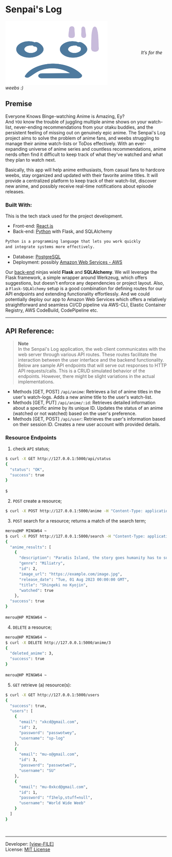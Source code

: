 # Senpai's Log

<p align="left">
  <img align="center" src="./senpais-log-frontend/public/anime-emot.svg" title="Senpai's LOG" height="200" width="320" style="padding-right:100px;" />
  <span><i>It’s for the weebs :)</i></span>
</p>


## Premise
Everyone Knows Binge-watching Anime is Amazing, Ey?  
And `YOU` know the trouble of juggling multiple anime shows on your watch-list, never-ending recommendations from your otaku buddies, and the persistent feeling of missing out on genuinely epic anime. The Senpai's Log project aims to solve the problem of anime fans, and weebs struggling to manage their anime watch-lists or ToDos effectively. With an ever-expanding universe of anime series and countless recommendations, anime nerds often find it difficult to keep track of what they've watched and what they plan to watch next.  

Basically, this app will help anime enthusiasts, from casual fans to hardcore weebs, stay organized and updated with their favorite anime titles. It will provide a centralized platform to keep track of their watch-list, discover new anime, and possibly receive real-time notifications about episode releases. 


### Built With:  
This is the tech stack used for the project development.
- Front-end: [React.js](https://react.dev/)
- Back-end: [Python](https://www.python.org/) with Flask, and SQLAlchemy
```bash
Python is a programming language that lets you work quickly
and integrate systems more effectively.
```
- Database: [PostgreSQL](https://www.postgresql.org/)
- Deployment: possibly [Amazon Web Services - AWS](https://aws.amazon.com/what-is-cloud-computing/)

Our [back-end](./backend/README.md/#key-pip-dependencies) ninjas wield **Flask** and **SQLAlchemy**. We will leverage the Flask framework, a simple wrapper around Werkzeug, which offers suggestions, but doesn't enforce any dependencies or project layout. Also, a `Flask-SQLAlchemy` setup is a good combination for defining routes for our API endpoints and extending functionality effortlessly. And we could potentially deploy our app to Amazon Web Services which offers a relatively straightforward and seamless CI/CD pipeline via AWS-CLI, Elastic Container Registry, AWS CodeBuild, CodePipeline etc.

---
## API Reference:
> **Note**  
> In the Senpai's Log application, the web client communicates with the web server through various API routes. These routes facilitate the interaction between the user interface and the backend functionality.
Below are sample API endpoints that will serve out responses to HTTP API requests/calls. This is a CRUD simulated behavior of the endpoints. However, there might be slight variations in the actual implementations.  

- Methods [GET, POST] `/api/anime`:
    Retrieves a list of anime titles in the user's watch-logs.
    Adds a new anime title to the user's watch-list.
- Methods [GET, PUT] `/api/anime/:id`:
    Retrieves detailed information about a specific anime by its unique ID.
    Updates the status of an anime (watched or not watched) based on the user's preference.
- Methods [GET, POST] `/api/user`:
    Retrieves the user's information based on their session ID.
    Creates a new user account with provided details.

### Resource Endpoints
1. check `API` status;
```bash
$ curl -X GET http://127.0.0.1:5000/api/status
{
  "status": "OK",
  "success": true
}

$
```
2. `POST` create a resource;

```bash
$ curl -X POST http://127.0.0.1:5000/anime -H "Content-Type: application/json" -d '{"title":"Shingeki no Kyojin", "description":"Paradis Island, the story goes humanity has to survive againsts...", "genre":"Miliatry", "release_date":"2023-08-01", "image_url":"https://example.com/image.jpg", "watched": true}'
```

3. `POST` search for a resource; returns a match of the search term;
```bash
merou@HP MINGW64 ~
$ curl -X POST http://127.0.0.1:5000/search -H "Content-Type: application/json" -d '{"search_in": "kyojin"}'
{
  "anime_results": [
    {
      "description": "Paradis Island, the story goes humanity has to survive againsts...",
      "genre": "Miliatry",
      "id": 2,
      "image_url": "https://example.com/image.jpg",
      "release_date": "Tue, 01 Aug 2023 00:00:00 GMT",
      "title": "Shingeki no Kyojin",
      "watched": true
    },
  "success": true
}

merou@HP MINGW64 ~
```

4. `DELETE` a resource;
```bash
merou@HP MINGW64 ~
$ curl -X DELETE http://127.0.0.1:5000/anime/3
{
  "deleted_anime": 3,
  "success": true
}

merou@HP MINGW64 ~
```

5. `GET` retrieve (a) resource(s):
```bash
$ curl -X GET http://127.0.0.1:5000/users
{
  "success": true,
  "users": [
    {
      "email": "xkcd@gmail.com",
      "id": 2,
      "password": "passwotwey",
      "username": "sp-log"
    },
    {
      "email": "mu-o@gmail.com",
      "id": 3,
      "password": "passwotwe7",
      "username": "SU"
    },
    {
      "email": "mu-0xkcd@gmail.com",
      "id": 1,
      "password": "f1help,stuff=null",
      "username": "World Wide Weeb"
    }
  ]
}
```

<br/>
<!-- <br/> -->


---
Developer: [[view-FILE]](./AUTHORS)  
License: [MIT License](./LICENSE)
